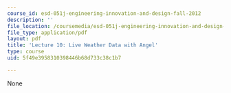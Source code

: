 ```yaml
---
course_id: esd-051j-engineering-innovation-and-design-fall-2012
description: ''
file_location: /coursemedia/esd-051j-engineering-innovation-and-design-fall-2012/5f49e3958310398446b68d733c38c1b7_MITESD_051JF12_Lec10AnLive.pdf
file_type: application/pdf
layout: pdf
title: 'Lecture 10: Live Weather Data with Angel'
type: course
uid: 5f49e3958310398446b68d733c38c1b7

---
```

None